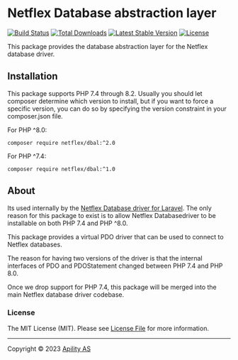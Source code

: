 # Netflex Database abstraction layer

<p>
<a href="https://github.com/netflex-sdk/dbal/actions"><img src="https://github.com/netflex-sdk/dbal/actions/workflows/static_analysis.yml/badge.svg" alt="Build Status"></a>
<a href="https://packagist.org/packages/netflex/dbal"><img src="https://img.shields.io/packagist/dt/netflex/dbal" alt="Total Downloads"></a>
<a href="https://packagist.org/packages/netflex/dbal"><img src="https://img.shields.io/packagist/v/netflex/dbal" alt="Latest Stable Version"></a>
<a href="https://packagist.org/packages/netflex/dbal"><img src="https://img.shields.io/packagist/l/netflex/dbal" alt="License"></a>
</p>

This package provides the database abstraction layer for the Netflex database driver.

## Installation

This package supports PHP 7.4 through 8.2. Usually you should let composer determine which version to install, but if you want to force a specific version, you can do so by specifying the version constraint in your composer.json file.

For PHP ^8.0:

```
composer require netflex/dbal:^2.0
```

For PHP ^7.4:

```
composer require netflex/dbal:^1.0
```

## About

Its used internally by the [Netflex Database driver for Laravel](https://github.com/netflex-sdk/database).
The only reason for this package to exist is to allow Netflex Databasedriver to be installable on both PHP 7.4 and PHP ^8.0.

This package provides a virtual PDO driver that can be used to connect to Netflex databases.

The reason for having two versions of the driver is that the internal interfaces of PDO and PDOStatement changed between PHP 7.4 and PHP 8.0.

Once we drop support for PHP 7.4, this package will be merged into the main Netflex database driver codebase.

### License

The MIT License (MIT). Please see [License File](LICENSE) for more information.

---

Copyright © 2023 [Apility AS](https://www.apility.no/)